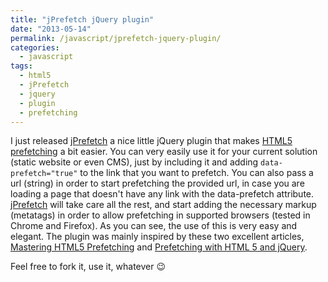 ```yaml
---
title: "jPrefetch jQuery plugin"
date: "2013-05-14"
permalink: /javascript/jprefetch-jquery-plugin/
categories:
  - javascript
tags:
  - html5
  - jPrefetch
  - jquery
  - plugin
  - prefetching
---
```


I just released [jPrefetch](https://github.com/tsevdos/jPrefetch "jPrefetch") a nice little jQuery plugin that makes [HTML5 prefetching](http://phrappe.com/markup/html5-prefetching/ "HTML5 Prefetching") a bit easier. You can very easily use it for your current solution (static website or even CMS), just by including it and adding `data-prefetch="true"` to the link that you want to prefetch. You can also pass a url (string) in order to start prefetching the provided url, in case you are loading a page that doesn't have any link with the data-prefetch attribute. [jPrefetch](https://github.com/tsevdos/jPrefetch "jPrefetch") will take care all the rest, and start adding the necessary markup (metatags) in order to allow prefetching in supported browsers (tested in Chrome and Firefox). As you can see, the use of this is very easy and elegant. The plugin was mainly inspired by these two excellent articles, [Mastering HTML5 Prefetching](http://www.catswhocode.com/blog/mastering-html5-prefetching "Mastering HTML5 Prefetching") and [Prefetching with HTML 5 and jQuery](http://gavinmorrice.com/blog/posts/tagged/optimization "Link Prefetching with HTML 5 and jQuery").

Feel free to fork it, use it, whatever 😉
